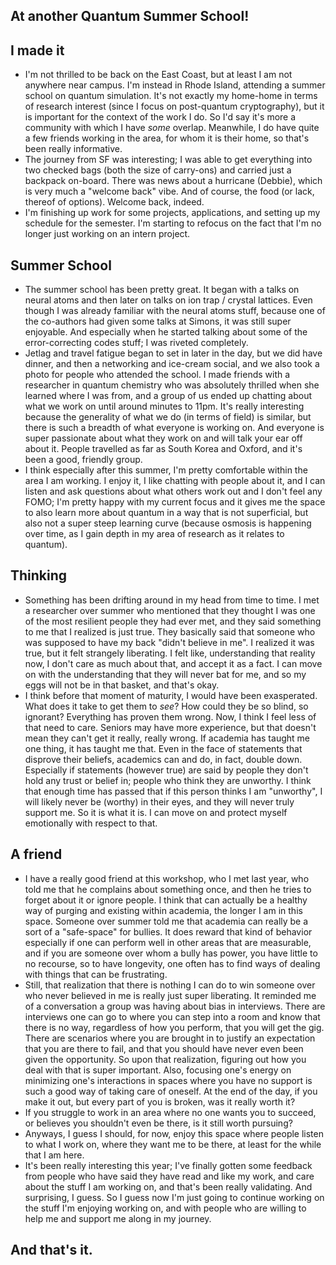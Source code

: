 ## At another Quantum Summer School!

## I made it
- I'm not thrilled to be back on the East Coast, but at least I am not anywhere near campus. I'm instead in
Rhode Island, attending a summer school on quantum simulation. It's not exactly my home-home in terms of
research interest (since I focus on post-quantum cryptography), but it is important for the context of
the work I do. So I'd say it's more a community with which I have *some* overlap. Meanwhile, I do have
quite a few friends working in the area, for whom it is their home, so that's been really informative.
- The journey from SF was interesting; I was able to get everything into two checked bags (both the size of carry-ons)
and carried just a backpack on-board. There was news about a hurricane (Debbie), which is very much a
"welcome back" vibe. And of course, the food (or lack, thereof of options). Welcome back, indeed.
- I'm finishing up work for some projects, applications, and setting up my schedule for the semester. I'm starting
to refocus on the fact that I'm no longer just working on an intern project.

## Summer School
- The summer school has been pretty great. It began with a talks on neural atoms and then later on
talks on ion trap / crystal lattices. Even though I was already familiar with the neural atoms stuff,
because one of the co-authors had given some talks at Simons, it was still super enjoyable. And especially
when he started talking about some of the error-correcting codes stuff; I was riveted completely.
- Jetlag and travel fatigue began to set in later in the day, but we did have dinner, and then a networking
and ice-cream social, and we also took a photo for people who attended the school. I made friends with a
researcher in quantum chemistry who was absolutely thrilled when she learned where I was from, and a group of
us ended up chatting about what we work on until around minutes to 11pm. It's really interesting because
the generality of what we do (in terms of field) is similar, but there is such a breadth of what everyone
is working on. And everyone is super passionate about what they work on and will talk your ear off about it.
People travelled as far as South Korea and Oxford, and it's been a good, friendly group. 
- I think especially after this summer, I'm pretty comfortable within the area I am working. I enjoy it,
I like chatting with people about it, and I can listen and ask questions about what others work out and I
don't feel any FOMO; I'm pretty happy with my current focus and it gives me the space to also learn more about
quantum in a way that is not superficial, but also not a super steep learning curve (because osmosis is happening
over time, as I gain depth in my area of research as it relates to quantum).

## Thinking
- Something has been drifting around in my head from time to time. I met a researcher over summer who
mentioned that they thought I was one of the most resilient people they had ever met, and they said something
to me that I realized is just true. They basically said that someone who was supposed to have my back
"didn't believe in me". I realized it was true, but it felt strangely liberating. I felt like, understanding
that reality now, I don't care as much about that, and accept it as a fact. I can move on with the understanding
that they will never bat for me, and so my eggs will not be in that basket, and that's okay.
- I think before that moment of maturity, I would have been exasperated. What does it take to get them to *see*?
How could they be so blind, so ignorant? Everything has proven them wrong. Now, I think I feel less of that need
to care. Seniors may have more experience, but that doesn't mean they can't get it really, really wrong.
If academia has taught me one thing, it has taught me that. Even in the face of statements that disprove their
beliefs, academics can and do, in fact, double down. Especially if statements (however true) are said by people
they don't hold any trust or belief in; people who think they are unworthy. I think that enough time has passed
that if this person thinks I am "unworthy", I will likely never be (worthy) in their eyes, and they will never truly
support me.
So it is what it is. I can move on and protect myself emotionally with respect to that.

## A friend
- I have a really good friend at this workshop, who I met last year, who told me that he complains about something
once, and then he tries to forget about it or ignore people. I think that can actually be a healthy way of
purging and existing within academia, the longer I am in this space. Someone over summer told me that
academia can really be a sort of a "safe-space" for bullies. It does reward that kind of behavior especially if
one can perform well in other areas that are measurable, and if you are someone
over whom a bully has power, you have little to no recourse, so to have longevity, one often has to find ways
of dealing with things that can be frustrating.
- Still, that realization that there is nothing I can do to win someone over who never believed in me is really
just super liberating. It reminded me of a conversation a group was having about bias in interviews. There are
interviews one can go to where you can step into a room and know that there is no way, regardless of how you
perform, that you will get the gig. There are scenarios where you are brought in to justify an expectation that
you are there to fail, and that you should have never even been given the opportunity. So upon that realization,
figuring out how you deal with that is super important. Also, focusing one's energy on minimizing one's
interactions in spaces where you have no support is such a good way of taking care of oneself.
At the end of the day, if you make it out, but every part of you is broken, was it really worth it?
- If you struggle to work in an area where no one wants you to succeed, or believes you shouldn't even be there,
is it still worth pursuing?
- Anyways, I guess I should, for now, enjoy this space where people listen to what I work on, where they want
me to be there, at least for the while that I am here.
- It's been really interesting this year; I've finally gotten some feedback from people who have said they have
read and like my work, and care about the stuff I am working on, and that's been really validating. And surprising,
I guess.
So I guess now I'm just going to continue working on the stuff I'm enjoying working on, and 
with people who are willing to help me and support me along in my journey.

## And that's it.





